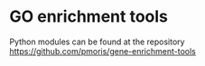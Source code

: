 # GO enrichment tools

Python modules can be found at the repository https://github.com/pmoris/gene-enrichment-tools
